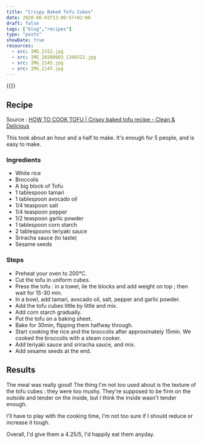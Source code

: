 ```yaml
---
title: "Crispy Baked Tofu Cubes"
date: 2020-06-03T13:00:57+02:00
draft: false
tags: ["blog","recipes"]
type: "posts"
showDate: true
resources:
  - src: IMG_2152.jpg
  - src: IMG_20200603_1346522.jpg
  - src: IMG_2145.jpg
  - src: IMG_2147.jpg
---
```


{{<gallery>}}

## Recipe

Source : [HOW TO COOK TOFU | Crispy baked tofu recipe - Clean & Delicious](https://www.youtube.com/watch?v=LgYghvu6Vj4)

This took about an hour and a half to make. It's enough for 5 people, and is easy to make.

### Ingredients

- White rice
- Broccolis
- A big block of Tofu
- 1 tablespoon tamari
- 1 tablespoon avocado oil
- 1/4 teaspoon salt
- 1/4 teaspoon pepper
- 1/2 teaspoon garlic powder
- 1 tablespoon corn starch
- 2 tablespoons teriyaki sauce
- Sriracha sauce (to taste)
- Sesame seeds

### Steps

- Preheat your oven to 200°C.
- Cut the tofu in uniform cubes.
- Press the tofu : in a towel, lie the blocks and add weight on top ; then wait for 15-30 min.
- In a bowl, add tamari, avocado oil, salt, pepper and garlic powder.
- Add the tofu cubes little by little and mix.
- Add corn starch gradually.
- Put the tofu on a baking sheet.
- Bake for 30min, flipping them halfway through.
- Start cooking the rice and the broccolis after approximately 15min. We cooked the broccolis with a steam cooker.
- Add teriyaki sauce and sriracha sauce, and mix.
- Add sesame seeds at the end.

## Results

The meal was really good! The thing I'm not too used about is the texture of the tofu cubes : they were too mushy. They're supposed to be firm on the outside and tender on the inside, but I think the inside wasn't tender enough.

I'll have to play with the cooking time, I'm not too sure if I should reduce or increase it tough.

Overall, I'd give them a 4.25/5, I'd happily eat them anyday.
